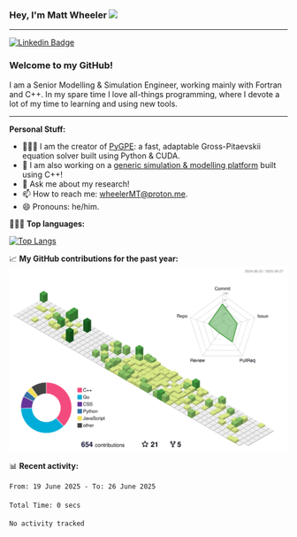 ### Hey, I'm Matt Wheeler <img src="https://media.giphy.com/media/hvRJCLFzcasrR4ia7z/giphy.gif" height="35px">

---

[![Linkedin Badge](https://img.shields.io/badge/-LinkedIn-0e76a8?style=flat-square&logo=Linkedin&logoColor=white)](https://www.linkedin.com/in/matthew-thomas-wheeler/)


### Welcome to my GitHub!

I am a Senior Modelling & Simulation Engineer, working mainly with Fortran and C++. In my spare time I love all-things programming, where I devote a lot of my time to learning and using new tools.

---

**Personal Stuff:**
- 👨🏻‍💻 I am the creator of [PyGPE](https://github.com/wheelerMT/pygpe): a fast, adaptable Gross-Pitaevskii equation solver built using Python & CUDA.
- :wind_chime: I am also working on a [generic simulation & modelling platform](https://github.com/wheelerMT/GSMP) built using C++!
- 💬 Ask me about my research!
- 📫 How to reach me: wheelerMT@proton.me.
- 😄 Pronouns: he/him.

👨🏻‍💻 **Top languages:**

[![Top Langs](https://github-readme-stats.vercel.app/api/top-langs/?username=wheelerMT&exclude_repo=pygpe-docs&hide=tex&layout=compact)](https://github.com/anuraghazra/github-readme-stats)

📈 **My GitHub contributions for the past year:**
![](./profile-3d-contrib/profile-green-animate.svg)

📊 **Recent activity:**
<!--START_SECTION:waka-->

```txt
From: 19 June 2025 - To: 26 June 2025

Total Time: 0 secs

No activity tracked
```

<!--END_SECTION:waka-->
